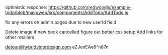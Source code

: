 optimistic response: https://github.com/redwoodjs/example-todo/blob/main/web/src/components/AddTodo/AddTodo.js

fix any errors on admin pages due to new userId field

Delete image if new book cancelled
figure out better css setup
Add links for other retailers

detour@hybridvigordesign.com
eZJenEAe6^n87n


